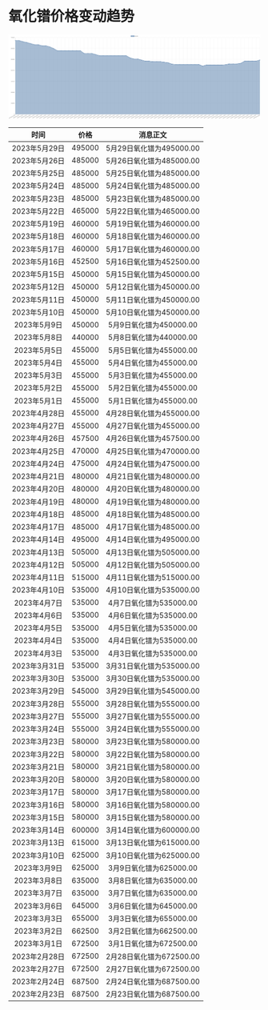 # 氧化镨价格变动趋势 



![praseodymiumOxide-氧化镨](../../img/praseodymiumOxide.png)



| 时间 | 价格 | 消息正文 |
|:--:|:--:|:--:|
|2023年5月29日|495000|5月29日氧化镨为495000.00|
|2023年5月26日|485000|5月26日氧化镨为485000.00|
|2023年5月25日|485000|5月25日氧化镨为485000.00|
|2023年5月24日|485000|5月24日氧化镨为485000.00|
|2023年5月23日|485000|5月23日氧化镨为485000.00|
|2023年5月22日|465000|5月22日氧化镨为465000.00|
|2023年5月19日|460000|5月19日氧化镨为460000.00|
|2023年5月18日|460000|5月18日氧化镨为460000.00|
|2023年5月17日|460000|5月17日氧化镨为460000.00|
|2023年5月16日|452500|5月16日氧化镨为452500.00|
|2023年5月15日|450000|5月15日氧化镨为450000.00|
|2023年5月12日|450000|5月12日氧化镨为450000.00|
|2023年5月11日|450000|5月11日氧化镨为450000.00|
|2023年5月10日|450000|5月10日氧化镨为450000.00|
|2023年5月9日|450000|5月9日氧化镨为450000.00|
|2023年5月8日|440000|5月8日氧化镨为440000.00|
|2023年5月5日|455000|5月5日氧化镨为455000.00|
|2023年5月4日|455000|5月4日氧化镨为455000.00|
|2023年5月3日|455000|5月3日氧化镨为455000.00|
|2023年5月2日|455000|5月2日氧化镨为455000.00|
|2023年5月1日|455000|5月1日氧化镨为455000.00|
|2023年4月28日|455000|4月28日氧化镨为455000.00|
|2023年4月27日|455000|4月27日氧化镨为455000.00|
|2023年4月26日|457500|4月26日氧化镨为457500.00|
|2023年4月25日|470000|4月25日氧化镨为470000.00|
|2023年4月24日|475000|4月24日氧化镨为475000.00|
|2023年4月21日|480000|4月21日氧化镨为480000.00|
|2023年4月20日|480000|4月20日氧化镨为480000.00|
|2023年4月19日|480000|4月19日氧化镨为480000.00|
|2023年4月18日|485000|4月18日氧化镨为485000.00|
|2023年4月17日|485000|4月17日氧化镨为485000.00|
|2023年4月14日|495000|4月14日氧化镨为495000.00|
|2023年4月13日|505000|4月13日氧化镨为505000.00|
|2023年4月12日|505000|4月12日氧化镨为505000.00|
|2023年4月11日|515000|4月11日氧化镨为515000.00|
|2023年4月10日|535000|4月10日氧化镨为535000.00|
|2023年4月7日|535000|4月7日氧化镨为535000.00|
|2023年4月6日|535000|4月6日氧化镨为535000.00|
|2023年4月5日|535000|4月5日氧化镨为535000.00|
|2023年4月4日|535000|4月4日氧化镨为535000.00|
|2023年4月3日|535000|4月3日氧化镨为535000.00|
|2023年3月31日|535000|3月31日氧化镨为535000.00|
|2023年3月30日|535000|3月30日氧化镨为535000.00|
|2023年3月29日|545000|3月29日氧化镨为545000.00|
|2023年3月28日|555000|3月28日氧化镨为555000.00|
|2023年3月27日|555000|3月27日氧化镨为555000.00|
|2023年3月24日|555000|3月24日氧化镨为555000.00|
|2023年3月23日|580000|3月23日氧化镨为580000.00|
|2023年3月22日|580000|3月22日氧化镨为580000.00|
|2023年3月21日|580000|3月21日氧化镨为580000.00|
|2023年3月20日|580000|3月20日氧化镨为580000.00|
|2023年3月17日|580000|3月17日氧化镨为580000.00|
|2023年3月16日|580000|3月16日氧化镨为580000.00|
|2023年3月15日|580000|3月15日氧化镨为580000.00|
|2023年3月14日|600000|3月14日氧化镨为600000.00|
|2023年3月13日|615000|3月13日氧化镨为615000.00|
|2023年3月10日|625000|3月10日氧化镨为625000.00|
|2023年3月9日|625000|3月9日氧化镨为625000.00|
|2023年3月8日|635000|3月8日氧化镨为635000.00|
|2023年3月7日|635000|3月7日氧化镨为635000.00|
|2023年3月6日|645000|3月6日氧化镨为645000.00|
|2023年3月3日|655000|3月3日氧化镨为655000.00|
|2023年3月2日|662500|3月2日氧化镨为662500.00|
|2023年3月1日|672500|3月1日氧化镨为672500.00|
|2023年2月28日|672500|2月28日氧化镨为672500.00|
|2023年2月27日|672500|2月27日氧化镨为672500.00|
|2023年2月24日|687500|2月24日氧化镨为687500.00|
|2023年2月23日|687500|2月23日氧化镨为687500.00|